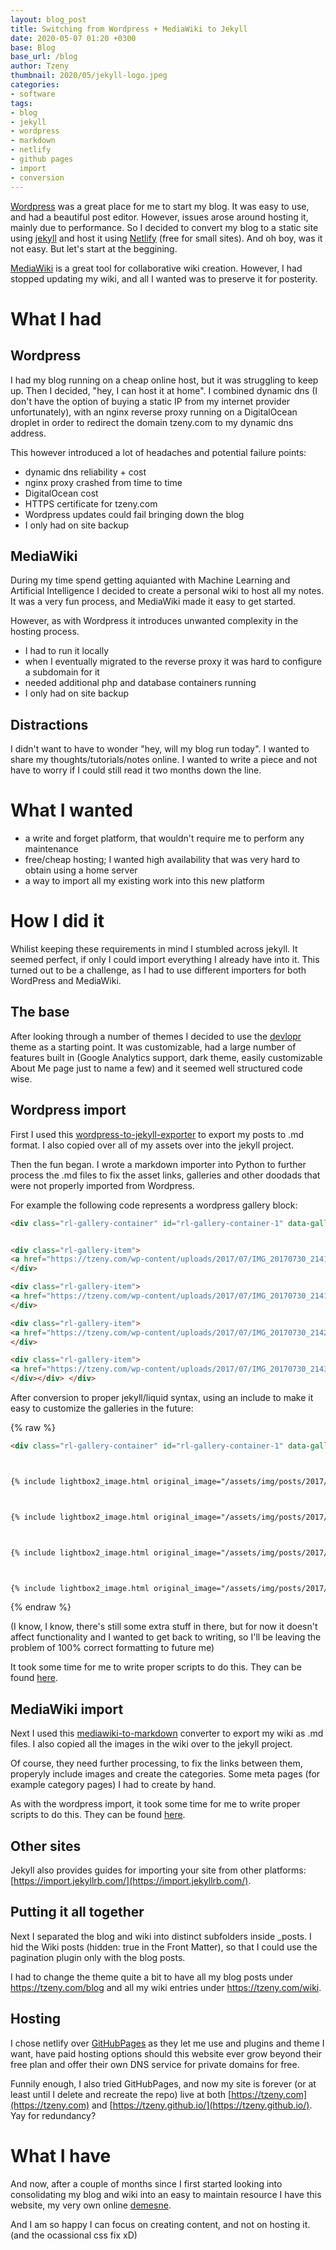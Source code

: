 ```yaml
---
layout: blog_post
title: Switching from Wordpress + MediaWiki to Jekyll
date: 2020-05-07 01:20 +0300
base: Blog
base_url: /blog 
author: Tzeny
thumbnail: 2020/05/jekyll-logo.jpeg
categories:
- software
tags:
- blog
- jekyll
- wordpress
- markdown
- netlify
- github pages
- import
- conversion
---
```


[Wordpress](https://wordpress.com/) was a great place for me to start my blog. It was easy to use, and had a beautiful post editor. However, issues arose around hosting it, mainly due to performance. So I decided to convert my blog to a static site using [jekyll](https://jekyllrb.com/) and host it using [Netlify](https://www.netlify.com/) (free for small sites). And oh boy, was it not easy. But let's start at the beggining.

[MediaWiki](https://www.mediawiki.org/wiki/MediaWiki) is a great tool for collaborative wiki creation. However, I had stopped updating my wiki, and all I wanted was to preserve it for posterity. 

# What I had
## Wordpress

I had my blog running on a cheap online host, but it was struggling to keep up. Then I decided, "hey, I can host it at home". I combined dynamic dns (I don't have the option of buying a static IP from my internet provider unfortunately), with an nginx reverse proxy running on a DigitalOcean droplet in order to redirect the domain tzeny.com to my dynamic dns address.

This however introduced a lot of headaches and potential failure points: 
- dynamic dns reliability + cost
- nginx proxy crashed from time to time 
- DigitalOcean cost
- HTTPS certificate for tzeny.com
- Wordpress updates could fail bringing down the blog
- I only had on site backup

## MediaWiki

During my time spend getting aquianted with Machine Learning and Artificial Intelligence I decided to create a personal wiki to host all my notes. It was a very fun process, and MediaWiki made it easy to get started.

However, as with Wordpress it introduces unwanted complexity in the hosting process. 
- I had to run it locally
- when I eventually migrated to the reverse proxy it was hard to configure a subdomain for it
- needed additional php and database containers running
- I only had on site backup

## Distractions

I didn't want to have to wonder "hey, will my blog run today". I wanted to share my thoughts/tutorials/notes online. I wanted to write a piece and not have to worry if I could still read it two months down the line.

# What I wanted
- a write and forget platform, that wouldn't require me to perform any maintenance
- free/cheap hosting; I wanted high availability that was very hard to obtain using a home server
- a way to import all my existing work into this new platform

# How I did it
Whilist keeping these requirements in mind I stumbled across jekyll. It seemed perfect, if only I could import everything I already have into it. This turned out to be a challenge, as I had to use different importers for both WordPress and MediaWiki. 

## The base
After looking through a number of themes I decided to use the [devlopr](https://github.com/sujaykundu777/devlopr-jekyll) theme as a starting point. It was customizable, had a large number of features built in (Google Analytics support, dark theme, easily customizable About Me page just to name a few) and it seemed well structured code wise.

## Wordpress import
First I used this [wordpress-to-jekyll-exporter](https://github.com/benbalter/wordpress-to-jekyll-exporter) to export my posts to .md format. I also copied over all of my assets over into the jekyll project.

Then the fun began. I wrote a markdown importer into Python to further process the .md files to fix the asset links, galleries and other doodads that were not properly imported from Wordpress. 

For example the following code represents a wordpress gallery block: 

``` html
<div class="rl-gallery-container" id="rl-gallery-container-1" data-gallery_id="0"> <div class="rl-gallery rl-basicgrid-gallery " id="rl-gallery-1" data-gallery_no="1"> 


<div class="rl-gallery-item">
<a href="https://tzeny.com/wp-content/uploads/2017/07/IMG_20170730_214102.jpg" title="Front view, turned off" data-rl_title="Front view, turned off" class="rl-gallery-link" data-rl_caption="" data-rel="lightbox-gallery-1"><img src="https://tzeny.com/wp-content/uploads/2017/07/IMG_20170730_214102-300x225.jpg" width="300" height="225" /><span class="rl-gallery-caption"><span class="rl-gallery-item-title">Front view, turned off</span></span></a>
</div>

<div class="rl-gallery-item">
<a href="https://tzeny.com/wp-content/uploads/2017/07/IMG_20170730_214125.jpg" title="The brains behind AIA, a Raspberry Pi 3" data-rl_title="The brains behind AIA, a Raspberry Pi 3" class="rl-gallery-link" data-rl_caption="" data-rel="lightbox-gallery-1"><img src="https://tzeny.com/wp-content/uploads/2017/07/IMG_20170730_214125-300x225.jpg" width="300" height="225" /><span class="rl-gallery-caption"><span class="rl-gallery-item-title">The brains behind AIA, a Raspberry Pi 3</span></span></a>
</div>

<div class="rl-gallery-item">
<a href="https://tzeny.com/wp-content/uploads/2017/07/IMG_20170730_214218.jpg" title="Standard Raspbian with PIXEL desktop" data-rl_title="Standard Raspbian with PIXEL desktop" class="rl-gallery-link" data-rl_caption="" data-rel="lightbox-gallery-1"><img src="https://tzeny.com/wp-content/uploads/2017/07/IMG_20170730_214218-300x225.jpg" width="300" height="225" /><span class="rl-gallery-caption"><span class="rl-gallery-item-title">Standard Raspbian with PIXEL desktop</span></span></a>
</div>

<div class="rl-gallery-item">
<a href="https://tzeny.com/wp-content/uploads/2017/07/IMG_20170730_214318.jpg" title="Kodi player, showing the music folders on a USB memory stick" data-rl_title="Kodi player, showing the music folders on a USB memory stick" class="rl-gallery-link" data-rl_caption="" data-rel="lightbox-gallery-1"><img src="https://tzeny.com/wp-content/uploads/2017/07/IMG_20170730_214318-300x225.jpg" width="300" height="225" /><span class="rl-gallery-caption"><span class="rl-gallery-item-title">Kodi player, showing the music folders on a USB memory stick</span></span></a>
</div></div> </div>
```

After conversion to proper jekyll/liquid syntax, using an include to make it easy to customize the galleries in the future:

{% raw %}
``` html
<div class="rl-gallery-container" id="rl-gallery-container-1" data-gallery_id="0"> <div class="rl-gallery rl-basicgrid-gallery " id="rl-gallery-1" data-gallery_no="1"> 



{% include lightbox2_image.html original_image="/assets/img/posts/2017/07/IMG_20170730_214102.jpg" thumbnail_image="/assets/img/posts/2017/07/IMG_20170730_214102-300x225.jpg" caption="Front view, turned off" set_name="set_1" %}



{% include lightbox2_image.html original_image="/assets/img/posts/2017/07/IMG_20170730_214125.jpg" thumbnail_image="/assets/img/posts/2017/07/IMG_20170730_214125-300x225.jpg" caption="The brains behind AIA, a Raspberry Pi 3" set_name="set_1" %}



{% include lightbox2_image.html original_image="/assets/img/posts/2017/07/IMG_20170730_214218.jpg" thumbnail_image="/assets/img/posts/2017/07/IMG_20170730_214218-300x225.jpg" caption="Standard Raspbian with PIXEL desktop" set_name="set_1" %}



{% include lightbox2_image.html original_image="/assets/img/posts/2017/07/IMG_20170730_214318.jpg" thumbnail_image="/assets/img/posts/2017/07/IMG_20170730_214318-300x225.jpg" caption="Kodi player, showing the music folders on a USB memory stick" set_name="set_1" %}</div> </div>
```
{% endraw %}

(I know, I know, there's still some extra stuff in there, but for now it doesn't affect functionality and I wanted to get back to writing, so I'll be leaving the problem of 100% correct formatting to future me)

It took some time for me to write proper scripts to do this. They can be found [here](https://github.com/Tzeny/tzeny.github.io/tree/master/assets/python).

## MediaWiki import

Next I used this [mediawiki-to-markdown](https://github.com/philipashlock/mediawiki-to-markdown) converter to export my wiki as .md files. I also copied all the images in the wiki over to the jekyll project.

Of course, they need further processing, to fix the links between them, properyly include images and create the categories. Some meta pages (for example category pages) I had to create by hand.

As with the wordpress import, it took some time for me to write proper scripts to do this. They can be found [here](https://github.com/Tzeny/tzeny.github.io/tree/master/assets/python).

## Other sites

Jekyll also provides guides for importing your site from other platforms: [https://import.jekyllrb.com/](https://import.jekyllrb.com/).

## Putting it all together

Next I separated the blog and wiki into distinct subfolders inside _posts. I hid the Wiki posts (hidden: true in the Front Matter), so that I could use the pagination plugin only with the blog posts. 

I had to change the theme quite a bit to have all my blog posts under https://tzeny.com/blog and all my wiki entries under https://tzeny.com/wiki.

## Hosting

I chose netlify over [GitHubPages](https://pages.github.com/) as they let me use and plugins and theme I want, have paid hosting options should this website ever grow beyond their free plan and offer their own DNS service for private domains for free.

Funnily enough, I also tried GitHubPages, and now my site is forever (or at least until I delete and recreate the repo) live at both [https://tzeny.com](https://tzeny.com) and [https://tzeny.github.io/](https://tzeny.github.io/). Yay for redundancy?

# What I have

And now, after a couple of months since I first started looking into consolidating my blog and wiki into an easy to maintain resource I have this website, my very own online [demesne](https://en.wikipedia.org/wiki/Demesne). 

And I am so happy I can focus on creating content, and not on hosting it. (and the ocassional css fix xD)


